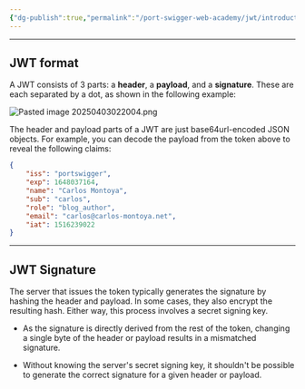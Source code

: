 ```yaml
---
{"dg-publish":true,"permalink":"/port-swigger-web-academy/jwt/introduction/"}
---
```



---

## JWT format

A JWT consists of 3 parts: a **header**, a **payload**, and a **signature**. These are each separated by a dot, as shown in the following example:

![Pasted image 20250403022004.png](/img/user/Images/Pasted%20image%2020250403022004.png)

The header and payload parts of a JWT are just base64url-encoded JSON objects. For example, you can decode the payload from the token above to reveal the following claims:

```json
{ 
	"iss": "portswigger", 
	"exp": 1648037164, 
	"name": "Carlos Montoya", 
	"sub": "carlos", 
	"role": "blog_author", 
	"email": "carlos@carlos-montoya.net", 
	"iat": 1516239022 
}
```


---

## JWT Signature

The server that issues the token typically generates the signature by hashing the header and payload. In some cases, they also encrypt the resulting hash. Either way, this process involves a secret signing key.

- As the signature is directly derived from the rest of the token, changing a single byte of the header or payload results in a mismatched signature.
    
- Without knowing the server's secret signing key, it shouldn't be possible to generate the correct signature for a given header or payload.